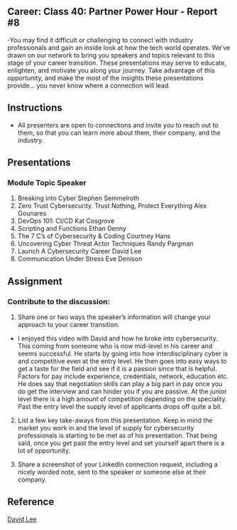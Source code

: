 ## Career: Class 40: Partner Power Hour - Report #8

-You may find it difficult or challenging to connect with industry professionals and gain an inside look at how the tech world operates. We’ve drawn on our network to bring you speakers and topics relevant to this stage of your career transition. These presentations may serve to educate, enlighten, and motivate you along your journey. Take advantage of this opportunity, and make the most of the insights these presentations provide… you never know where a connection will lead.

## Instructions

- All presenters are open to connections and invite you to reach out to them, so that you can learn more about them, their company, and the industry.

## Presentations

### Module	Topic	Speaker

01. Breaking into Cyber	Stephen Semmelroth
02. Zero Trust Cybersecurity. Trust Nothing, Protect Everything	Alex Gounares
03. DevOps 101: CI/CD	Kat Cosgrove
04. Scripting and Functions	Ethan Denny
06. The 7 C’s of Cybersecurity & Coding	Courtney Hans
07. Uncovering Cyber Threat Actor Techniques	Randy Pargman
08. Launch A Cybersecurity Career	David Lee
09. Communication Under Stress	Eve Denison

## Assignment

### Contribute to the discussion:

1) Share one or two ways the speaker’s information will change your approach to your career transition.

- I enjoyed this video with David and how he broke into cybersecurity. This coming from someone who is now mid-level in his career and seems successful. He starts by going into how interdisciplinary cyber is and competitive even at the entry level. He then goes into easy ways to get a taste for the field and see if it is a passion since that is helpful. Factors for pay include experience, credentials, network, education etc. He does say that negotiation skills can play a big part in pay once you do get the interview and can hinder you if you are passive. At the junior level there is a high amount of competition depending on the speciality. Past the entry level the supply level of applicants drops off quite a bit.

2) List a few key take-aways from this presentation.
Keep in mind the market you work in and the level of supply for cybersecurity professionals is starting to be met as of his presentation. That being said, once you get past the entry level and set yourself apart there is a lot of opportunity. 

3) Share a screenshot of your LinkedIn connection request, including a nicely worded note, sent to the speaker or someone else at their company.

## Reference

[David Lee](https://youtu.be/1V66qgyBKDw) 


